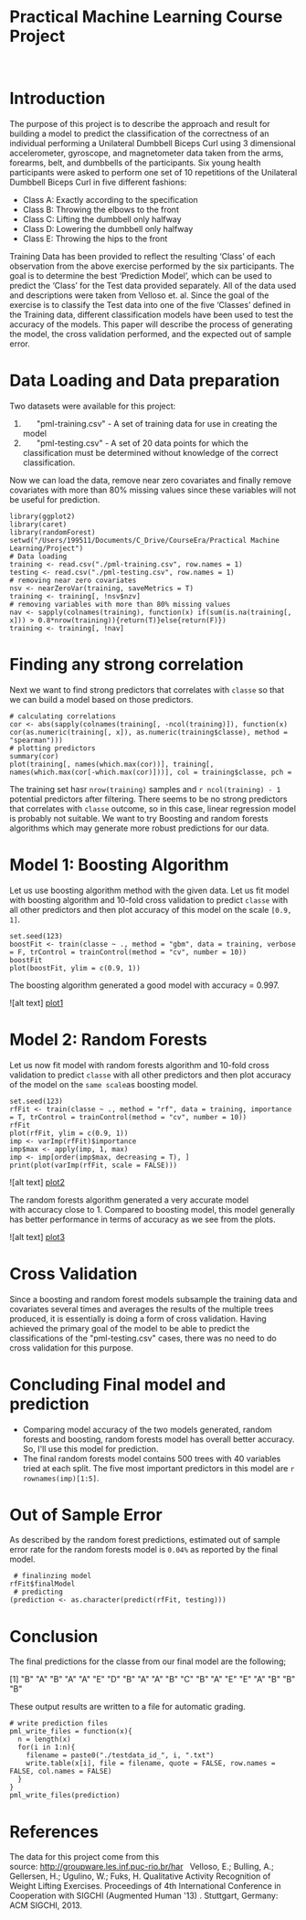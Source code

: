 Practical Machine Learning Course Project
========================================================
 
 
# Introduction
The purpose of this project is to describe the approach and result for building a model to predict the classification of the correctness of an individual performing a Unilateral Dumbbell Biceps Curl using 3 dimensional accelerometer, gyroscope, and magnetometer data taken from the arms, forearms, belt, and dumbbells of the participants. Six young health participants were asked to perform one set of 10 repetitions of the Unilateral Dumbbell Biceps Curl in five different fashions:
* Class A: Exactly according to the specification
* Class B: Throwing the elbows to the front
* Class C: Lifting the dumbbell only halfway
* Class D: Lowering the dumbbell only halfway
* Class E: Throwing the hips to the front

Training Data has been provided to reflect the resulting ‘Class’ of each observation from the above exercise performed by the six participants. The goal is to determine the best ‘Prediction Model’, which can be used to predict the ‘Class’ for the Test data provided separately. All of the data used and descriptions were taken from Velloso et. al.
Since the goal of the exercise is to classify the Test data into one of the five ‘Classes’ defined in the Training data, different classification models have been used to test the accuracy of the models. This paper will describe the process of generating the model, the cross validation performed, and the expected out of sample error.
 
# Data Loading and Data preparation
Two datasets were available for this project:

1.       "pml-training.csv" - A set of training data for use in creating the model
2.       "pml-testing.csv" - A set of 20 data points for which the classification must be determined without knowledge of the correct classification. 

Now we can load the data, remove near zero covariates and finally remove covariates with more than 80% missing values since these variables will not be useful for prediction.
```{r}
library(ggplot2)
library(caret)
library(randomForest)
setwd("/Users/199511/Documents/C_Drive/CourseEra/Practical Machine Learning/Project")
# Data loading
training <- read.csv("./pml-training.csv", row.names = 1)
testing <- read.csv("./pml-testing.csv", row.names = 1)
# removing near zero covariates
nsv <- nearZeroVar(training, saveMetrics = T)
training <- training[, !nsv$nzv]
# removing variables with more than 80% missing values
nav <- sapply(colnames(training), function(x) if(sum(is.na(training[, x])) > 0.8*nrow(training)){return(T)}else{return(F)})
training <- training[, !nav]
```

# Finding any strong correlation 
Next we want to find strong predictors that correlates with `classe` so that we can build a model based on those predictors. 
```{r}
# calculating correlations
cor <- abs(sapply(colnames(training[, -ncol(training)]), function(x) cor(as.numeric(training[, x]), as.numeric(training$classe), method = "spearman")))
# plotting predictors 
summary(cor)
plot(training[, names(which.max(cor))], training[, names(which.max(cor[-which.max(cor)]))], col = training$classe, pch = 
```
The training set hasr `nrow(training)` samples and `r ncol(training) - 1` potential predictors after filtering. There seems to be no strong predictors that correlates with `classe` outcome, so in this case, linear regression model is probably not suitable. We want to try Boosting and random forests algorithms which may generate more robust predictions for our data.

# Model 1:  Boosting Algorithm
Let us use boosting algorithm method with the given data. Let us fit model with boosting algorithm and 10-fold cross validation to predict `classe` with all other predictors and then plot accuracy of this model on the scale `[0.9, 1]`.
```{r}
set.seed(123)
boostFit <- train(classe ~ ., method = "gbm", data = training, verbose = F, trControl = trainControl(method = "cv", number = 10))
boostFit
plot(boostFit, ylim = c(0.9, 1))
```
The boosting algorithm generated a good model with accuracy = 0.997.

![alt text] [plot1]

[plot1]: "BoosingPlot.PNG" 

# Model 2: Random Forests 
Let us now fit model with random forests algorithm and 10-fold cross validation to predict `classe` with all other predictors and then plot accuracy of the model on the `same scale`as boosting model.
```{r}
set.seed(123)
rfFit <- train(classe ~ ., method = "rf", data = training, importance = T, trControl = trainControl(method = "cv", number = 10))
rfFit
plot(rfFit, ylim = c(0.9, 1))
imp <- varImp(rfFit)$importance
imp$max <- apply(imp, 1, max)
imp <- imp[order(imp$max, decreasing = T), ] 
print(plot(varImp(rfFit, scale = FALSE)))
```
![alt text] [plot2]

[plot2]: "variable-importance.PNG" 

The random forests algorithm generated a very accurate model with accuracy close to 1. Compared to boosting model, this model generally has better performance in terms of accuracy as we see from the plots.

![alt text] [plot3]

[plot3]: "RF-Plot.PNG" 

# Cross Validation
Since a boosting and random forest models subsample the training data and covariates several times and averages the results of the multiple trees produced, it is essentially is doing a form of cross validation. Having achieved the primary goal of the model to be able to predict the classifications of the "pml-testing.csv" cases, there was no need to do cross validation for this purpose.

# Concluding Final model and prediction
* Comparing model accuracy of the two models generated, random forests and boosting, random forests model has overall better accuracy. So, I'll use this model for prediction.
* The final random forests model contains 500 trees with 40 variables tried at each split. The five most important predictors in this model are `r rownames(imp)[1:5]`.

# Out of Sample Error
As described by the random forest predictions, estimated out of sample error rate for the random forests model is `0.04%` as reported by the final model.
```{r}
 # finalinzing model
rfFit$finalModel
 # predicting
(prediction <- as.character(predict(rfFit, testing)))
```

# Conclusion

The final predictions for the classe from our final model are the following;

 [1] "B" "A" "B" "A" "A" "E" "D" "B" "A" "A" "B" "C" "B" "A" "E" "E" "A" "B" "B" "B"
 
These output results are written to a file for automatic grading. 
```{r}
# write prediction files
pml_write_files = function(x){
  n = length(x)
  for(i in 1:n){
    filename = paste0("./testdata_id_", i, ".txt")
    write.table(x[i], file = filename, quote = FALSE, row.names = FALSE, col.names = FALSE)
  }
}
pml_write_files(prediction)
```
# References
The data for this project come from this source: http://groupware.les.inf.puc-rio.br/har
 
Velloso, E.; Bulling, A.; Gellersen, H.; Ugulino, W.; Fuks, H. Qualitative Activity Recognition of Weight Lifting Exercises. Proceedings of 4th International Conference in Cooperation with SIGCHI (Augmented Human '13) . Stuttgart, Germany: ACM SIGCHI, 2013.


